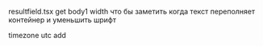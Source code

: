 resultfield.tsx get body1 width что бы заметить когда текст переполняет контейнер и уменьшить шрифт

timezone utc add